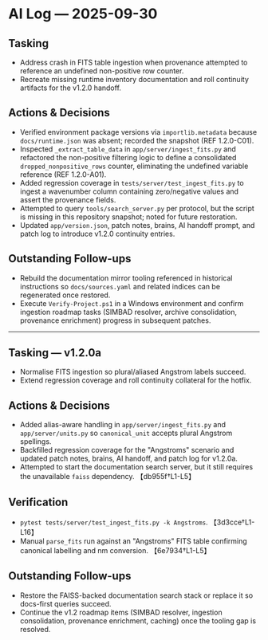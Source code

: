 # AI Log — 2025-09-30

## Tasking
- Address crash in FITS table ingestion when provenance attempted to reference an undefined non-positive row counter.
- Recreate missing runtime inventory documentation and roll continuity artifacts for the v1.2.0 handoff.

## Actions & Decisions
- Verified environment package versions via `importlib.metadata` because `docs/runtime.json` was absent; recorded the snapshot (REF 1.2.0-C01).
- Inspected `_extract_table_data` in `app/server/ingest_fits.py` and refactored the non-positive filtering logic to define a consolidated `dropped_nonpositive_rows` counter, eliminating the undefined variable reference (REF 1.2.0-A01).
- Added regression coverage in `tests/server/test_ingest_fits.py` to ingest a wavenumber column containing zero/negative values and assert the provenance fields.
- Attempted to query `tools/search_server.py` per protocol, but the script is missing in this repository snapshot; noted for future restoration.
- Updated `app/version.json`, patch notes, brains, AI handoff prompt, and patch log to introduce v1.2.0 continuity entries.

## Outstanding Follow-ups
- Rebuild the documentation mirror tooling referenced in historical instructions so `docs/sources.yaml` and related indices can be regenerated once restored.
- Execute `Verify-Project.ps1` in a Windows environment and confirm ingestion roadmap tasks (SIMBAD resolver, archive consolidation, provenance enrichment) progress in subsequent patches.

---

## Tasking — v1.2.0a
- Normalise FITS ingestion so plural/aliased Angstrom labels succeed.
- Extend regression coverage and roll continuity collateral for the hotfix.

## Actions & Decisions
- Added alias-aware handling in `app/server/ingest_fits.py` and `app/server/units.py` so `canonical_unit` accepts plural Angstrom spellings.
- Backfilled regression coverage for the "Angstroms" scenario and updated patch notes, brains, AI handoff, and patch log for v1.2.0a.
- Attempted to start the documentation search server, but it still requires the unavailable `faiss` dependency. 【db955f†L1-L5】

## Verification
- `pytest tests/server/test_ingest_fits.py -k Angstroms`. 【3d3cce†L1-L16】
- Manual `parse_fits` run against an "Angstroms" FITS table confirming canonical labelling and nm conversion. 【6e7934†L1-L5】

## Outstanding Follow-ups
- Restore the FAISS-backed documentation search stack or replace it so docs-first queries succeed.
- Continue the v1.2 roadmap items (SIMBAD resolver, ingestion consolidation, provenance enrichment, caching) once the tooling gap is resolved.
